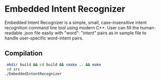 # Embedded Intent Recognizer
Embedded Intent Recognizer is a simple, small, case-insensitive intent recognition command line tool using modern C++. User can fill the human-readable .json file easily with "word": "intent" pairs as in sample file to handle user-specific word-intent pairs. 

## Compilation
```bash
 mkdir build && cd build && cmake .. && make
 cd src
./EmbeddedIntentRecognizer 
